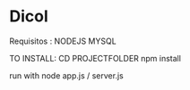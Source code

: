 Dicol
=====

Requisitos : 
NODEJS
MYSQL

TO INSTALL: 
CD PROJECTFOLDER
npm install


run with node app.js / server.js
